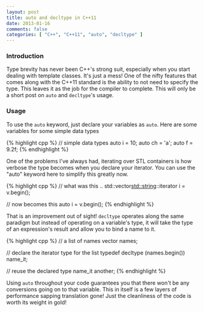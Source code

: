 ```yaml
---
layout: post
title: auto and decltype in C++11
date: 2013-01-16
comments: false
categories: [ "C++", "C++11", "auto", "decltype" ]
---
```


### Introduction

Type brevity has never been C++'s strong suit, especially when you start dealing with template classes. It's just a mess! One of the nifty features that comes along with the C++11 standard is the ability to not need to specify the type. This leaves it as the job for the compiler to complete. This will only be a short post on `auto` and `decltype`'s usage.

### Usage

To use the `auto` keyword, just declare your variables as `auto`. Here are some variables for some simple data types

{% highlight cpp %}
// simple data types
auto i = 10;
auto ch = 'a';
auto f = 9.2f;
{% endhighlight %}

One of the problems I've always had, iterating over STL containers is how verbose the type becomes when you declare your iterator. You can use the "auto" keyword here to simplify this greatly now.

{% highlight cpp %}
// what was this ..
std::vector<std::string>::iterator i = v.begin();

// now becomes this
auto i = v.begin();
{% endhighlight %}

That is an improvement out of sight! `decltype` operates along the same paradigm but instead of operating on a variable's type, it will take the type of an expression's result and allow you to bind a name to it.

{% highlight cpp %}
// a list of names
vector<string> names;

// declare the iterator type for the list
typedef decltype (names.begin()) name_it;

// reuse the declared type
name_it another;
{% endhighlight %}

Using `auto` throughout your code guarantees you that there won't be any conversions going on to that variable. This in itself is a few layers of performance sapping translation gone! Just the cleanliness of the code is worth its weight in gold!

